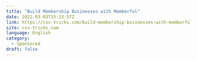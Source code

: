 ```yaml
---
title: "Build Membership Businesses with Memberful"
date: 2022-03-03T15:33:57Z
link: https://css-tricks.com/build-membership-businesses-with-memberful/?utm_medium=RSS&utm_source=news.12bit.vn
site: css-tricks.com
language: English
category:
  - Sponsored
draft: false
---
```

